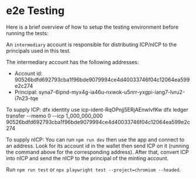 # e2e Testing

Here is a brief overview of how to setup the testing environment before running the tests:

An `intermediary` account is responsible for distributing ICP/nICP to the principals used in this test.

The intermediary account has the following addresses:

- Account id: 90526bdfd692793cba1f96bde9079994ce4d40033746f04c12064ea599e2c274
- Principal: syna7-6ipnd-myx4g-ia46u-nxwok-u5nrr-yxgpi-iang7-lvru2-i7n23-tqe

To supply ICP:
dfx identity use icp-ident-RqOPnjj5ERjAEnwlvfKw
dfx ledger transfer --memo 0 --icp 1_000_000_000 90526bdfd692793cba1f96bde9079994ce4d40033746f04c12064ea599e2c274

To supply nICP:
You can run `npm run dev` then use the app and connect to an address. Look for its account id in the wallet then send ICP on it (running the command above for the corresponding address). After that, convert ICP into nICP and send the nICP to the principal of the minting account.

Run `npm run test` or `npx playwright test --project=chromium --headed`.
